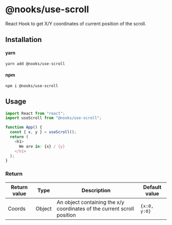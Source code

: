 # @nooks/use-scroll

React Hook to get X/Y coordinates of current position of the scroll.

## Installation

#### yarn

`yarn add @nooks/use-scroll`

#### npm

`npm i @nooks/use-scroll`

## Usage

```js
import React from "react";
import useScroll from "@nooks/use-scroll";

function App() {
  const { x, y } = useScroll();
  return (
    <h1>
      We are in: {x} / {y}
    </h1>
  );
}
```

### Return

| Return value | Type   | Description                                                             | Default value |
| ------------ | ------ | ----------------------------------------------------------------------- | ------------- |
| Coords       | Object | An object containing the x/y coordinates of the current scroll position | `{x:0, y:0}`  |

